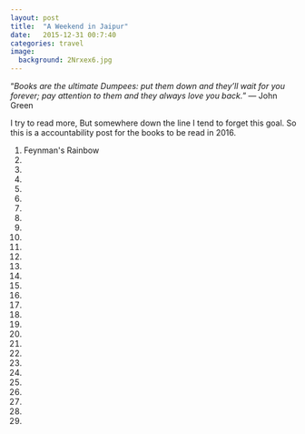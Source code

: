 ```yaml
---
layout: post
title:  "A Weekend in Jaipur"
date:   2015-12-31 00:7:40
categories: travel
image:
  background: 2Nrxex6.jpg
---
```


“*Books are the ultimate Dumpees: put them down and they’ll wait for you forever; pay attention to them and they always love you back.*” 
― John Green

I try to read more, But somewhere down the line I tend to forget this goal. 
So this is a accountability post for the books to be read in 2016.
<ol>
<li>Feynman's Rainbow</li>
<li></li>
<li></li>
<li></li>
<li></li>
<li></li>
<li></li>
<li></li>
<li></li>
<li></li>
<li></li>
<li></li>
<li></li>
<li></li>
<li></li>
<li></li>
<li></li>
<li></li>
<li></li>
<li></li>
<li></li>
<li></li>
<li></li>
<li></li>
<li></li>
<li></li>
<li></li>
<li></li>
<li></li>
</ol>
